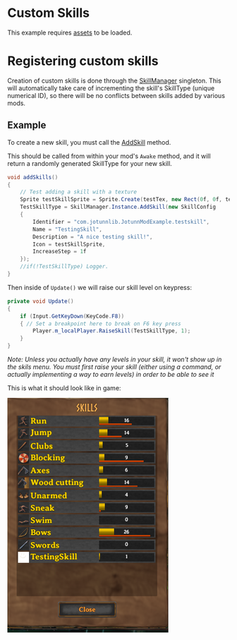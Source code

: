 # Custom Skills
This example requires [assets](assets.md) to be loaded.



# Registering custom skills
Creation of custom skills is done through the [SkillManager](xref:JotunnLib.Managers.SkillManager) singleton.
This will automatically take care of incrementing the skill's SkillType (unique numerical ID), so there will be no conflicts between skills added by various mods.

## Example
To create a new skill, you must call the [AddSkill](xref:JotunnLib.Managers.SkillManager.AddSkill(JotunnLib.Configs.SkillConfig)) method.

This should be called from within your mod's `Awake` method, and it will return a randomly generated SkillType for your new skill.
```cs
void addSkills()
{
    // Test adding a skill with a texture
    Sprite testSkillSprite = Sprite.Create(testTex, new Rect(0f, 0f, testTex.width, testTex.height), Vector2.zero);
    TestSkillType = SkillManager.Instance.AddSkill(new SkillConfig
    {
        Identifier = "com.jotunnlib.JotunnModExample.testskill",
        Name = "TestingSkill",
        Description = "A nice testing skill!",
        Icon = testSkillSprite,
        IncreaseStep = 1f
    });
    //if(!TestSkillType) Logger.
}
```

Then inside of `Update()` we will raise our skill level on keypress:
```cs
private void Update()
{
    if (Input.GetKeyDown(KeyCode.F8))
    { // Set a breakpoint here to break on F6 key press
        Player.m_localPlayer.RaiseSkill(TestSkillType, 1);
    }
}
```

_Note: Unless you actually have any levels in your skill, it won't show up in the skils menu. You must first raise your skill (either using a command, or actually implementing a way to earn levels) in order to be able to see it_

This is what it should look like in game:

![Custom skill raised](../../images/data/customSkillRaised.png)